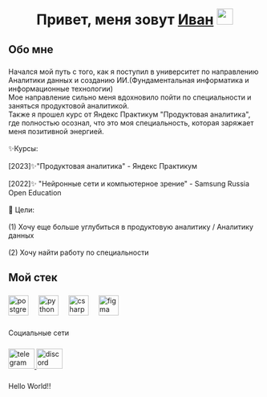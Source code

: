 <h1 align="center">Привет, меня зовут <a href="https://daniilshat.ru/" target="_blank">Иван</a> 
<img src="https://github.com/blackcater/blackcater/raw/main/images/Hi.gif" height="32"/></h1>

###

<h2 align="left">Обо мне</h2>

###

<p align="left">Начался мой путь с того, как я поступил в университет по направлению Аналитики данных и созданию ИИ.(Фундаментальная информатика и информационные технологии)<br>Мое направление сильно меня вдохновило пойти по специальности и заняться продуктовой аналитикой.<br>Также я прошел курс от Яндекс Практикум "Продуктовая аналитика", где полностью осознал, что это моя специальность, которая  заряжает меня позитивной энергией.<br><br>✨Курсы:  <br><br>[2023]✨"Продуктовая аналитика" -  Яндекс Практикум<br><br>[2022]✨ "Нейронные сети и компьютерное зрение" - Samsung Russia Open Education<br><br>🎯 Цели:<br><br>(1) Хочу еще больше углубиться в продуктовую аналитику / Аналитику данных <br><br>(2) Хочу найти работу по специальности</p>

###

<h2 align="left">Мой стек</h2>

###

<div align="left">
  <img src="https://cdn.jsdelivr.net/gh/devicons/devicon/icons/postgresql/postgresql-original.svg" height="40" alt="postgresql logo"  />
  <img width="12" />
  <img src="https://cdn.jsdelivr.net/gh/devicons/devicon/icons/python/python-original.svg" height="40" alt="python logo"  />
  <img width="12" />
  <img src="https://cdn.jsdelivr.net/gh/devicons/devicon/icons/csharp/csharp-original.svg" height="40" alt="csharp logo"  />
  <img width="12" />
  <img src="https://cdn.jsdelivr.net/gh/devicons/devicon/icons/figma/figma-original.svg" height="40" alt="figma logo"  />
</div>

###

<p align="left">Социальные сети</p>

###

<div align="left">
  <a href="https://t.me/DrNikName" target="_blank">
    <img src="https://raw.githubusercontent.com/maurodesouza/profile-readme-generator/master/src/assets/icons/social/telegram/default.svg" width="52" height="40" alt="telegram logo"  />
  </a>
  <a href="https://discordapp.com/users/365874714771587072/" target="_blank">
    <img src="https://raw.githubusercontent.com/maurodesouza/profile-readme-generator/master/src/assets/icons/social/discord/default.svg" width="52" height="40" alt="discord logo"  />
  </a>
</div>

###

<p align="left">Hello World!!</p>

###
